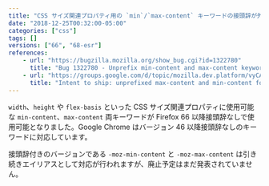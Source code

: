 ```yaml
---
title: "CSS サイズ関連プロパティ用の `min`/`max-content` キーワードの接頭辞が外れました"
date: "2018-12-25T00:32:00-05:00"
categories: ["css"]
tags: []
versions: ["66", "68-esr"]
references:
    - url: "https://bugzilla.mozilla.org/show_bug.cgi?id=1322780"
      title: "Bug 1322780 - Unprefix min-content and max-content keywords"
    - url: "https://groups.google.com/d/topic/mozilla.dev.platform/vyCAurCC2DI/discussion"
      title: "Intent to ship: unprefixed max-content and min-content for css sizing properties"
---
```

`width`、`height` や `flex-basis` といった CSS サイズ関連プロパティに使用可能な `min-content`、`max-content` 両キーワードが Firefox 66 以降接頭辞なしで使用可能となりました。Google Chrome はバージョン 46 以降接頭辞なしのキーワードに対応しています。

接頭辞付きのバージョンである `-moz-min-content` と `-moz-max-content` は引き続きエイリアスとして対応が行われますが、廃止予定はまだ発表されていません。
